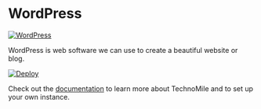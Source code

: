 # WordPress

[![WordPress](https://s.w.org/about/images/logos/wordpress-logo-stacked-rgb.png)](http://www.cakephp.org)

WordPress is web software we can use to create a beautiful website or blog.

[![Deploy](https://www.herokucdn.com/deploy/button.png)](https://heroku.com/deploy?template=https://github.com/technomile/Heroku-WordPress)

Check out the [documentation](https://github.com/technomile/Heroku-WordPress) to learn more about TechnoMile and to set up your own instance.

